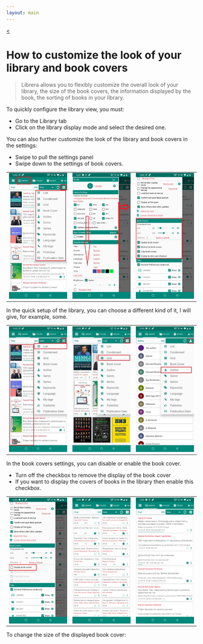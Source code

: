 ```yaml
---
layout: main
---
```

[<](/wiki/faq)

# How to customize the look of your library and book covers


> Librera allows you to flexibly customize the overall look of your library, the size of the book covers, the information displayed by the book, the sorting of books in your library.


To quickly configure the library view, you must:
* Go to the Library tab
* Click on the library display mode and select the desired one.

You can also further customize the look of the library and book covers in the settings:
* Swipe to pull the settings panel
* Swipe down to the settings of book covers.

||||
|-|-|-|
|![](3.jpg)|![](1.jpg)|![](2.jpg)|

In the quick setup of the library, you can choose a different kind of it, I will give, for example, some.


||||
|-|-|-|
|![](7.jpg)|![](8.jpg)|![](9.jpg)|


In the book covers settings, you can disable or enable the book cover.
* Turn off the checkbox to remove the display of the book cover
* If you want to display the covers of books in the library then enable this checkbox.

||||
|-|-|-|
|![](4.jpg)|![](5.jpg)|![](6.jpg)|


To change the size of the displayed book cover:


